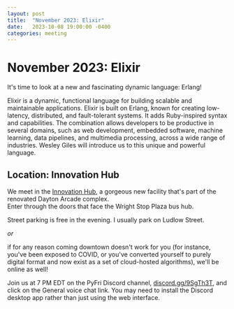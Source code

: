 ```yaml
---
layout: post
title:  "November 2023: Elixir"
date:   2023-10-08 19:00:00 -0400
categories: meeting
---
```


# November 2023: Elixir 

It's time to look at a new and fascinating dynamic language: Erlang!

Elixir is a dynamic, functional language for building scalable and maintainable applications.  Elixir is built on Erlang, known for creating low-latency, distributed, and fault-tolerant systems.  It adds Ruby-inspired syntax and capabilities.  The combination allows developers to be productive in several domains, such as web development, embedded software, machine learning, data pipelines, and multimedia processing, across a wide range of industries.  Wesley Giles will introduce us to this unique and powerful language.

## Location: Innovation Hub 

We meet in the [Innovation Hub](https://www.thehubdayton.com/), 
a gorgeous new facility that's part of the renovated Dayton Arcade complex.  
Enter through the doors that face the Wright Stop Plaza bus hub.

Street parking is free in the evening.  I usually park on Ludlow Street.

*or* 

if for any reason coming downtown doesn't work for you (for instance, 
you've been exposed to COVID, or you've converted yourself to purely 
digital format and now exist as 
a set of cloud-hosted algorithms), we'll be online as well!  

Join us at 7 PM EDT on the PyFri Discord channel, [discord.gg/9SgTh3T](https://discord.gg/9SgTh3T), and click on the 
General voice chat link.  You may need to install the Discord desktop app rather than just using 
the web interface.


